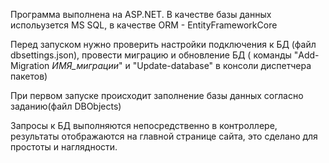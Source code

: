 ﻿Программа выполнена на ASP.NET. В качестве базы данных испольузется MS SQL, в качестве ORM - EntityFrameworkCore
           
Перед запуском нужно проверить настройки подключения к БД (файл dbsettings.json),
провести миграцию и обновление БД ( команды "Add-Migration *ИМЯ_миграции*" и "Update-database"
в консоли диспетчера пакетов)
           
При первом запуске происходит заполнение базы данных согласно заданию(файл DBObjects)
           
Запросы к БД выполняются непосредственно в контроллере, результаты отображаются на главной странице сайта,
это сделано для простоты и наглядности.